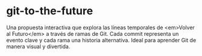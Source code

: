 # git-to-the-future
Una propuesta interactiva que explora las líneas temporales de &lt;em>Volver al Futuro&lt;/em> a través de ramas de Git. Cada commit representa un evento clave y cada rama una historia alternativa. Ideal para aprender Git de manera visual y divertida.
